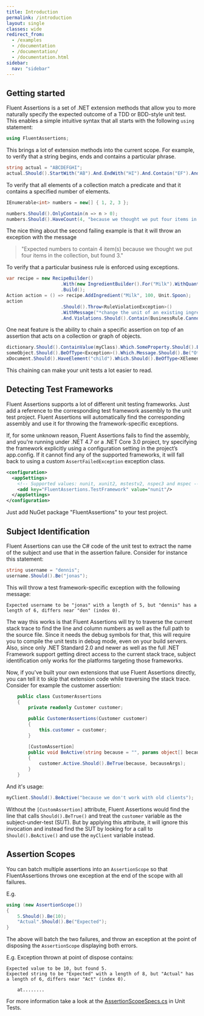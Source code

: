 ```yaml
---
title: Introduction
permalink: /introduction
layout: single
classes: wide
redirect_from:
  - /examples
  - /documentation
  - /documentation/
  - /documentation.html
sidebar:
  nav: "sidebar"
---
```


## Getting started

Fluent Assertions is a set of .NET extension methods that allow you to more naturally specify the expected outcome of a TDD or BDD-style unit test. This enables a simple intuitive syntax that all starts with the following `using` statement:

```csharp
using FluentAssertions;
```

This brings a lot of extension methods into the current scope. For example, to verify that a string begins, ends and contains a particular phrase.

```csharp
string actual = "ABCDEFGHI";
actual.Should().StartWith("AB").And.EndWith("HI").And.Contain("EF").And.HaveLength(9);
```

To verify that all elements of a collection match a predicate and that it contains a specified number of elements.

```csharp
IEnumerable<int> numbers = new[] { 1, 2, 3 };

numbers.Should().OnlyContain(n => n > 0);
numbers.Should().HaveCount(4, "because we thought we put four items in the collection");
```

The nice thing about the second failing example is that it will throw an exception with the message

> "Expected numbers to contain 4 item(s) because we thought we put four items in the collection, but found 3."

To verify that a particular business rule is enforced using exceptions.

```csharp
var recipe = new RecipeBuilder()
                    .With(new IngredientBuilder().For("Milk").WithQuantity(200, Unit.Milliliters))
                    .Build();
Action action = () => recipe.AddIngredient("Milk", 100, Unit.Spoon);
action
                    .Should().Throw<RuleViolationException>()
                    .WithMessage("*change the unit of an existing ingredient*")
                    .And.Violations.Should().Contain(BusinessRule.CannotChangeIngredientQuantity);
```

One neat feature is the ability to chain a specific assertion on top of an assertion that acts on a collection or graph of objects.

```csharp
dictionary.Should().ContainValue(myClass).Which.SomeProperty.Should().BeGreaterThan(0);
someObject.Should().BeOfType<Exception>().Which.Message.Should().Be("Other Message");
xDocument.Should().HaveElement("child").Which.Should().BeOfType<XElement>().And.HaveAttribute("attr", "1");
```

This chaining can make your unit tests a lot easier to read.

## Detecting Test Frameworks

Fluent Assertions supports a lot of different unit testing frameworks. Just add a reference to the corresponding test framework assembly to the unit test project. Fluent Assertions will automatically find the corresponding assembly and use it for throwing the framework-specific exceptions.

If, for some unknown reason, Fluent Assertions fails to find the assembly, and you're running under .NET 4.7 or a .NET Core 3.0 project, try specifying the framework explicitly using a configuration setting in the project’s app.config. If it cannot find any of the supported frameworks, it will fall back to using a custom `AssertFailedException` exception class.

```xml
<configuration>
  <appSettings>
    <!-- Supported values: nunit, xunit2, mstestv2, nspec3 and mspec -->
    <add key="FluentAssertions.TestFramework" value="nunit"/>
  </appSettings>
</configuration>
```

Just add NuGet package "FluentAssertions" to your test project.

## Subject Identification

Fluent Assertions can use the C# code of the unit test to extract the name of the subject and use that in the assertion failure. Consider for instance this statement:

```csharp
string username = "dennis";
username.Should().Be("jonas");
```

This will throw a test framework-specific exception with the following message:

`Expected username to be "jonas" with a length of 5, but "dennis" has a length of 6, differs near "den" (index 0).`

The way this works is that Fluent Assertions will try to traverse the current stack trace to find the line and column numbers as well as the full path to the source file. Since it needs the debug symbols for that, this will require you to compile the unit tests in debug mode, even on your build servers. Also, since only .NET Standard 2.0 and newer as well as the full .NET Framework support getting direct access to the current stack trace, subject identification only works for the platforms targeting those frameworks.

Now, if you've built your own extensions that use Fluent Assertions directly, you can tell it to skip that extension code while traversing the stack trace. Consider for example the customer assertion:

```csharp
    public class CustomerAssertions
    {
        private readonly Customer customer;

        public CustomerAssertions(Customer customer)
        {
            this.customer = customer;
        }

        [CustomAssertion]
        public void BeActive(string because = "", params object[] becauseArgs)
        {
            customer.Active.Should().BeTrue(because, becauseArgs);
        }
    }
```

And it's usage:

```csharp
myClient.Should().BeActive("because we don't work with old clients");
```

Without the `[CustomAssertion]` attribute, Fluent Assertions would find the line that calls `Should().BeTrue()` and treat the `customer` variable as the subject-under-test (SUT). But by applying this attribute, it will ignore this invocation and instead find the SUT by looking for a call to `Should().BeActive()` and use the `myClient` variable instead.

## Assertion Scopes

You can batch multiple assertions into an `AssertionScope` so that FluentAssertions throws one exception at the end of the scope with all failures.

E.g.

```csharp
using (new AssertionScope())
{
    5.Should().Be(10);
    "Actual".Should().Be("Expected");
}
```

The above will batch the two failures, and throw an exception at the point of disposing the `AssertionScope` displaying both errors.

E.g. Exception thrown at point of dispose contains:

```text
Expected value to be 10, but found 5.
Expected string to be "Expected" with a length of 8, but "Actual" has a length of 6, differs near "Act" (index 0).

    at........
```

For more information take a look at the [AssertionScopeSpecs.cs](https://github.com/fluentassertions/fluentassertions/blob/master/Tests/Shared.Specs/AssertionScopeSpecs.cs) in Unit Tests.

